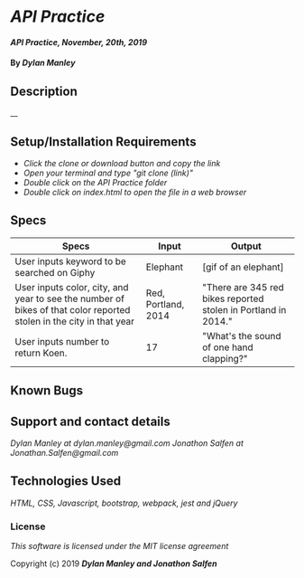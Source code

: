 # _API Practice_

#### _API Practice, November, 20th, 2019_

#### By _**Dylan Manley**_

## Description

__

## Setup/Installation Requirements

* _Click the clone or download button and copy the link_
* _Open your terminal and type "git clone (link)"_
* _Double click on the API Practice folder_
* _Double click on index.html to open the file in a web browser_

## Specs

|Specs|Input|Output|
|-|-|-|
| User inputs keyword to be searched on Giphy | Elephant | [gif of an elephant]|
| User inputs color, city, and year to see the number of bikes of that color reported stolen in the city in that year | Red, Portland, 2014 | "There are 345 red bikes reported stolen in Portland in 2014." |
| User inputs number to return Koen. | 17 | "What's the sound of one hand clapping?" |

## Known Bugs


## Support and contact details

_Dylan Manley at dylan.manley@gmail.com_
_Jonathon Salfen at Jonathan.Salfen@gmail.com_

## Technologies Used

_HTML, CSS, Javascript, bootstrap, webpack, jest and jQuery_

### License

*This software is licensed under the MIT license agreement*

Copyright (c) 2019 **_Dylan Manley and Jonathon Salfen_**
